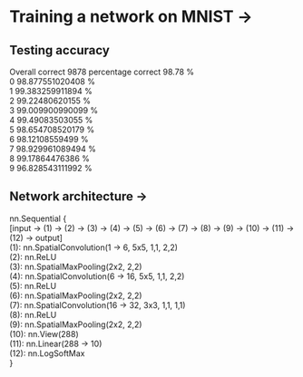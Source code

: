 # Training a network on MNIST ->
## Testing accuracy
Overall correct 9878 percentage correct 98.78 % <br/>
0	98.877551020408 % <br/>
1	99.383259911894 % <br/>
2	99.22480620155 % 	<br/>
3	99.009900990099 % 	<br/>
4	99.49083503055 % 	<br/>
5	98.654708520179 % 	<br/>
6	98.12108559499 % 	<br/>
7	98.929961089494 % 	<br/>
8	99.17864476386 % 	<br/>
9	96.828543111992 % <br/>

## Network architecture ->
nn.Sequential { <br/>
  [input -> (1) -> (2) -> (3) -> (4) -> (5) -> (6) -> (7) -> (8) -> (9) -> (10) -> (11) -> (12) -> output] <br/>
  (1): nn.SpatialConvolution(1 -> 6, 5x5, 1,1, 2,2) <br/>
  (2): nn.ReLU<br/>
  (3): nn.SpatialMaxPooling(2x2, 2,2)<br/>
  (4): nn.SpatialConvolution(6 -> 16, 5x5, 1,1, 2,2)<br/>
  (5): nn.ReLU<br/>
  (6): nn.SpatialMaxPooling(2x2, 2,2)<br/>
  (7): nn.SpatialConvolution(16 -> 32, 3x3, 1,1, 1,1)<br/>
  (8): nn.ReLU<br/>
  (9): nn.SpatialMaxPooling(2x2, 2,2)<br/>
  (10): nn.View(288)<br/>
  (11): nn.Linear(288 -> 10)<br/>
  (12): nn.LogSoftMax<br/>
  }
